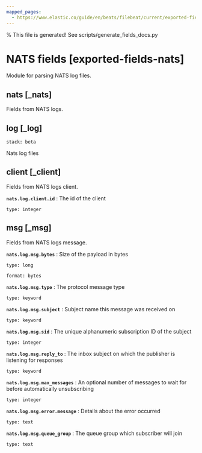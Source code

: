```yaml
---
mapped_pages:
  - https://www.elastic.co/guide/en/beats/filebeat/current/exported-fields-nats.html
---
```


% This file is generated! See scripts/generate_fields_docs.py

# NATS fields [exported-fields-nats]

Module for parsing NATS log files.

## nats [_nats]

Fields from NATS logs.

## log [_log]

```{applies_to}
stack: beta
```

Nats log files

## client [_client]

Fields from NATS logs client.

**`nats.log.client.id`**
:   The id of the client

    type: integer


## msg [_msg]

Fields from NATS logs message.

**`nats.log.msg.bytes`**
:   Size of the payload in bytes

    type: long

    format: bytes


**`nats.log.msg.type`**
:   The protocol message type

    type: keyword


**`nats.log.msg.subject`**
:   Subject name this message was received on

    type: keyword


**`nats.log.msg.sid`**
:   The unique alphanumeric subscription ID of the subject

    type: integer


**`nats.log.msg.reply_to`**
:   The inbox subject on which the publisher is listening for responses

    type: keyword


**`nats.log.msg.max_messages`**
:   An optional number of messages to wait for before automatically unsubscribing

    type: integer


**`nats.log.msg.error.message`**
:   Details about the error occurred

    type: text


**`nats.log.msg.queue_group`**
:   The queue group which subscriber will join

    type: text


